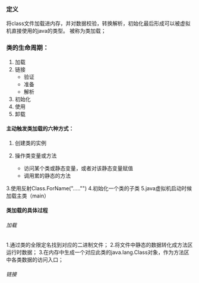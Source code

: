 ### 定义
将class文件加载进内存，并对数据校验，转换解析，初始化最后形成可以被虚拟机直接使用的java的类型。
被称为类加载；


### 类的生命周期：

1. 加载
2. 链接
    - 验证
    - 准备
    - 解析
3. 初始化
4. 使用
5. 卸载


#### 主动触发类加载的六种方式：
   1. 创建类的实例
   2. 操作类变量或方法
   
        - 访问某个类或静态变量，或者对该静态变量赋值
        - 调用累的静态的方法
         
   3.使用反射Class.ForName("....."")
   4.初始化一个类的子类
   5.java虚拟机启动时候加载主类（main）
   
#### 类加载的具体过程

###### 加载
1.通过类的全限定名找到对应的二进制文件；
2.将文件中静态的数据转化成方法区运行时数据；
3.在内存中生成一个对应此类的java.lang.Class对象，作为方法区中各类数据的访问入口；

###### 链接
